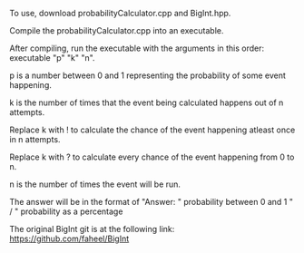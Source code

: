 To use, download probabilityCalculator.cpp and BigInt.hpp.

Compile the probabilityCalculator.cpp into an executable.

After compiling, run the executable with the arguments in this order: executable "p" "k" "n".

p is a number between 0 and 1 representing the probability of some event happening.

k is the number of times that the event being calculated happens out of n attempts.

Replace k with ! to calculate the chance of the event happening atleast once in n attempts.

Replace k with ? to calculate every chance of the event happening from 0 to n.

n is the number of times the event will be run.

The answer will be in the format of "Answer: " probability between 0 and 1 " / "  probability as a percentage

The original BigInt git is at the following link: https://github.com/faheel/BigInt
